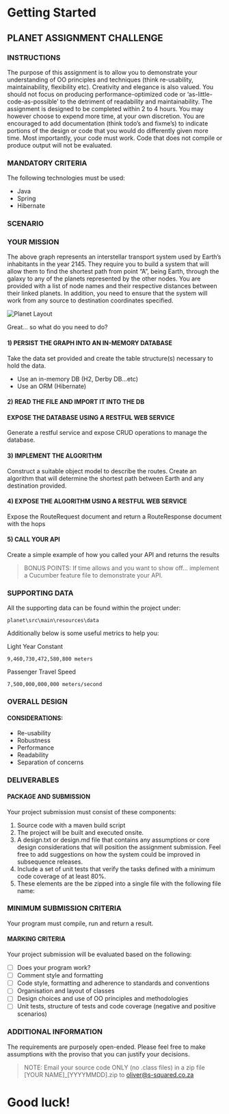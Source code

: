 # Getting Started

## PLANET ASSIGNMENT CHALLENGE

### INSTRUCTIONS
The purpose of this assignment is to allow you to demonstrate your understanding of OO principles and techniques (think re-usability, maintainability, flexibility etc). Creativity and elegance is also valued. You should not focus on producing performance-optimized code or ‘as-little-code-as-possible’ to the detriment of readability and maintainability. 
The assignment is designed to be completed within 2 to 4 hours. You may however choose to expend more time, at your own discretion. You are encouraged to add documentation (think todo’s and fixme’s) to indicate portions of the design or code that you would do differently given more time.
Most importantly, your code must work. Code that does not compile or produce output will not be evaluated. 
 
### MANDATORY CRITERIA
The following technologies must be used:

* Java
* Spring
* Hibernate

### SCENARIO

### YOUR MISSION
The above graph represents an interstellar transport system used by Earth’s inhabitants in the year 2145. They require you to build a system that will allow them to find the shortest path from point “A”, being Earth, through the galaxy to any of the planets represented by the other nodes. You are provided with a list of node names and their respective distances between their linked planets.  In addition, you need to ensure that the system will work from any source to destination coordinates specified. 

![Planet Layout](http://s-squared.co.za/assignments/planets.png)

Great... so what do you need to do?

#### 1) PERSIST THE GRAPH INTO AN IN-MEMORY DATABASE

Take the data set provided and create the table structure(s) necessary to hold the data. 
* Use an in-memory DB (H2, Derby DB…etc)
* Use an ORM (Hibernate)

#### 2) READ THE FILE AND IMPORT IT INTO THE DB

#### EXPOSE THE DATABASE USING A RESTFUL WEB SERVICE

Generate a restful service and expose CRUD operations to manage the database. 

#### 3) IMPLEMENT THE ALGORITHM

Construct a suitable object model to describe the routes. Create an algorithm that will determine the shortest path between Earth and any destination provided. 

#### 4) EXPOSE THE ALGORITHM USING A RESTFUL WEB SERVICE

Expose the RouteRequest document and return a RouteResponse document with the hops 

#### 5) CALL YOUR API

Create a simple example of how you called your API and returns the results 

> BONUS POINTS: If time allows and you want to show off... implement a Cucumber feature file to demonstrate your API.

### SUPPORTING DATA	 
All the supporting data can be found within the project under:
```
planet\src\main\resources\data
```

Additionally below is some useful metrics to help you:

Light Year Constant 
```
9,460,730,472,580,800 meters
```

Passenger Travel Speed
```
7,500,000,000,000 meters/second
```

### OVERALL DESIGN 
#### CONSIDERATIONS:
* Re-usability
* Robustness
* Performance
* Readability
* Separation of concerns

### DELIVERABLES 
#### PACKAGE AND SUBMISSION 
Your project submission must consist of these components: 
1.	Source code with a maven build script
2.	The project will be built and executed onsite.
3.	A design.txt or design.md file that contains any assumptions or core design considerations that will position the assignment submission. Feel free to add suggestions on how the system could be improved in subsequence releases.
4.	Include a set of unit tests that verify the tasks defined with a minimum code coverage of at least 80%. 
5.	These elements are the be zipped into a single file with the following file name:
 
### MINIMUM SUBMISSION CRITERIA 
Your program must compile, run and return a result. 
#### MARKING CRITERIA 
Your project submission will be evaluated based on the following: 
- [ ] Does your program work?
- [ ] Comment style and formatting 
- [ ] Code style, formatting and adherence to standards and conventions 
- [ ] Organisation and layout of classes 
- [ ] Design choices and use of OO principles and methodologies
- [ ] Unit tests, structure of tests and code coverage (negative and positive scenarios)

### ADDITIONAL INFORMATION 
The requirements are purposely open-ended. Please feel free to make assumptions with the proviso that you can justify your decisions.

> NOTE: Email your source code ONLY (no .class files) in a zip file [YOUR NAME]_[YYYYMMDD].zip to oliver@s-squared.co.za

# Good luck! 












